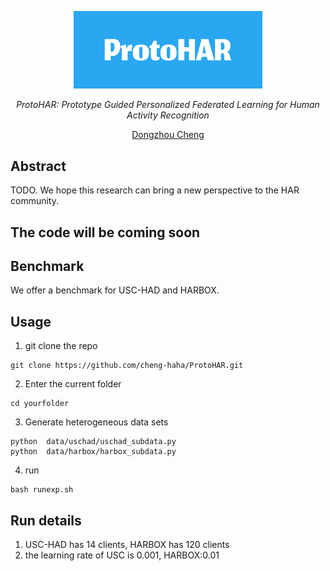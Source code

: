 <p align=center> <img src="cover.png" width = 60%/> </p>


<p align="center"><em>ProtoHAR: Prototype Guided Personalized Federated Learning for Human Activity Recognition</em></p>

<p align="center"><a href="https://github.com/cheng-haha">Dongzhou Cheng</a></p>


## Abstract
TODO. We hope this research can bring a new perspective to the HAR community.

## The code will be coming soon

## Benchmark
We offer a benchmark for USC-HAD and HARBOX. 

## Usage
1. git clone the repo
```
git clone https://github.com/cheng-haha/ProtoHAR.git
```

2. Enter the current folder
```
cd yourfolder
```
3. Generate heterogeneous data sets

```
python  data/uschad/uschad_subdata.py
python  data/harbox/harbox_subdata.py
```
4. run
````
bash runexp.sh
````

## Run details 
1. USC-HAD has 14 clients, HARBOX has 120 clients
2. the learning rate of USC is 0.001, HARBOX:0.01
